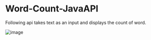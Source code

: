 # Word-Count-JavaAPI
Following api takes text as an input and displays the count of word.

![image](https://user-images.githubusercontent.com/24220136/231359650-dd0aae52-aae0-49a5-99d8-1e45eb492307.png)
